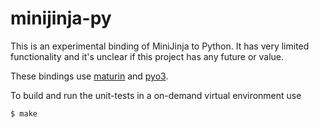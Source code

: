 # minijinja-py

This is an experimental binding of MiniJinja to Python.  It has very limited functionality
and it's unclear if this project has any future or value.

These bindings use [maturin](https://www.maturin.rs/) and [pyo3](https://pyo3.rs/).

To build and run the unit-tests in a on-demand virtual environment use

```
$ make
```
